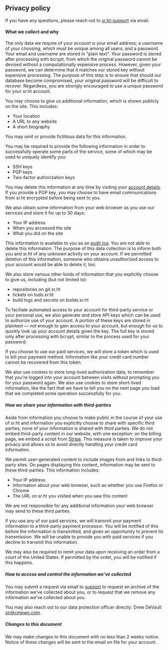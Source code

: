 Privacy policy
--------------

If you have any questions, please reach out to [sr.ht-support](mailto:/~sircmpwn/sr.ht-support@lists.sr.ht) via email.

#### What we collect and why

The only data we require of your account is your email address; a username of your choosing, which must be unique among all users; and a password. Your email and username are stored in "plain text". Your password is stored after processing with bcrypt, from which the original password cannot be devised without a computationally expensive process. However, given your password, we can determine that it matches our stored key without expensive processing. The purpose of this step is to ensure that should our database become compromised, your original password will be difficult to recover. Regardless, you are strongly encouraged to use a unique password for your sr.ht account.

You may choose to give us additional information, which is shown publicly on the site. This includes:

* Your location
* A URL to any website
* A short biography

You may omit or provide fictitious data for this information.

You may be required to provide the following information in order to successfully operate some parts of the service, some of which may be used to uniquely identify you:

* SSH keys
* PGP keys
* Two-factor authorization keys

You may delete this information at any time by visiting your [account details](https://meta.sr.ht/). If you provide a PGP key, you may choose to have email communications from sr.ht encrypted before being sent to you.

We also obtain some information from your web browser as you use our services and store it for up to 30 days:

* Your IP address
* When you accessed the site
* What you did on the site

This information is available to you as an [audit log](https://meta.sr.ht/security). You are not able to delete this information. The purpose of this data collection is to inform both you and sr.ht of any unknown activity on your account. If we permitted deletion of this information, someone who obtains unauthorized access to your account would be able to delete it, too.

We also store various other kinds of information that you explicitly choose to give us, including (but not limited to):

* repositories on git.sr.ht
* tickets on todo.sr.ht
* build logs and secrets on builds.sr.ht

To faciliate automated access to your account for third-party service or your personal use, we also generate and store API keys which can be used to authorize use of your account. A portion of these keys are stored in plaintext — not enough to gain access to your account, but enough for us to quickly look up your account details given the key. The full key is stored only after processing with bcrypt, similar to the process used for your password.

If you choose to use our paid services, we will store a token which is used to bill your payment method. Information like your credit card number cannot be recovered from this token.

We also use cookies to store long-lived authorization data, to remember that you're logged into your account between visits without prompting you for your password again. We also use cookies to store short-lived information, like the fact that we have to tell you on the next page you load that we completed some operation successfully for you.

##### How we share your information with third-parties

Aside from information you choose to make public in the course of your use of sr.ht and information you explicitly choose to share with specific third parties, none of your information is shared with third parties. We do not embed third-party content in our website, with one exception: on the billing page, we embed a script from [Stripe](https://stripe.com/). This measure is taken to improve your privacy and allows us to avoid directly handling your credit card information.

We permit user-generated content to include images from and links to third-party sites. On pages displaying this content, information may be sent to these third-parties. This information includes:

* Your IP address
* Information about your web browser, such as whether you use Firefox or Chrome
* The URL on sr.ht you visited when you saw this content

We are not responsible for any additional information your web browser may send to these third parties.

If you use any of our paid services, we will transmit your payment information to a third-party payment processor. You will be notified of this before the information is transmitted, and given an opportunity to prevent its transmission. We will be unable to provide you with paid services if you decline to transmit this information.

We may also be required to remit your data upon receiving an order from a court of the United States. If permitted by the order, you will be notified if this happens.

##### How to access and control the information we've collected

You may submit a request via email to [support](mailto:/~sircmpwn/sr.ht-support@lists.sr.ht) to request an archive of the information we've collected about you, or to request that we remove any information we've collected about you.

You may also reach out to our data protection officer directly: Drew DeVault [sir@cmpwn.com](mailto:sir@cmpwn.com).

##### Changes to this document

We may make changes to this document with no less than 2 weeks notice. Notice of these changes will be sent to the email on file for your account.